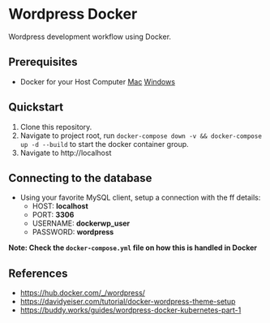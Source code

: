 # Wordpress Docker
Wordpress development workflow using Docker.

## Prerequisites
- Docker for your Host Computer [Mac](https://docs.docker.com/docker-for-mac/install/) [Windows](https://docs.docker.com/docker-for-windows/install/)

## Quickstart
1. Clone this repository.
2. Navigate to project root, run `docker-compose down -v && docker-compose up -d --build` to start the docker container group.
3. Navigate to http://localhost

## Connecting to the database
- Using your favorite MySQL client, setup a connection with the ff details:
    - HOST: **localhost**
    - PORT: **3306**
    - USERNAME: **dockerwp_user**
    - PASSWORD: **wordpress**

**Note: Check the `docker-compose.yml` file on how this is handled in Docker**

## References
- https://hub.docker.com/_/wordpress/
- https://davidyeiser.com/tutorial/docker-wordpress-theme-setup
- https://buddy.works/guides/wordpress-docker-kubernetes-part-1
